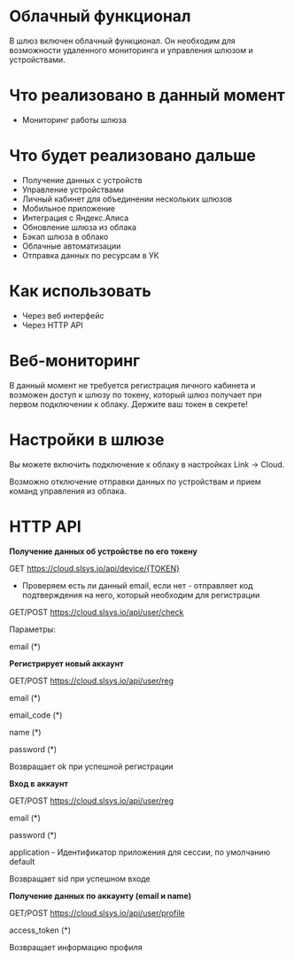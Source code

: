 # Облачный функционал

В шлюз включен облачный функционал. Он необходим для возможности удаленного мониторинга и управления шлюзом и устройствами.

# Что реализовано в данный момент

* Мониторинг работы шлюза

# Что будет реализовано дальше

* Получение данных с устройств
* Управление устройствами
* Личный кабинет для объединении нескольких шлюзов
* Мобильное приложение
* Интеграция с Яндекс.Алиса
* Обновление шлюза из облака
* Бэкап шлюза в облако
* Облачные автоматизации
* Отправка данных по ресурсам в УК

# Как использовать

* Через веб интерфейс
* Через HTTP API

# Веб-мониторинг

В данный момент не требуется регистрация личного кабинета и возможен доступ к шлюзу по токену, который шлюз получает при первом подключении к облаку. 
Держите ваш токен в секрете! 

# Настройки в шлюзе

Вы можете включить подключение к облаку в настройках Link -> Cloud.

Возможно отключение отправки данных по устройствам и прием команд управления из облака.

# HTTP API
**Получение данных об устройстве по его токену**

GET https://cloud.slsys.io/api/device/{TOKEN}


* Проверяем есть ли данный email, если нет - отправляет код подтверждения на него, который необходим для регистрации 
 
GET/POST https://cloud.slsys.io/api/user/check

Параметры: 

  email (*)
  
  
**Регистрирует новый аккаунт**
 
GET/POST https://cloud.slsys.io/api/user/reg

email (*)

email_code (*)

name (*)  

password (*)

Возвращает ok при успешной регистрации   


**Вход в аккаунт**

GET/POST https://cloud.slsys.io/api/user/reg

email (*)

password (*)  

application - Идентификатор приложения для сессии, по умолчанию default

Возвращает sid при успешном входе


**Получение данных по аккаунту (email и name)**
 
GET/POST https://cloud.slsys.io/api/user/profile

access_token (*)  

Возвращает информацию профиля 

